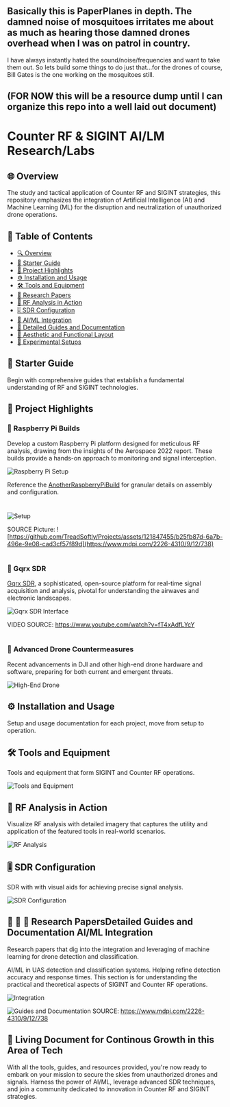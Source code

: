 ## Basically this is PaperPlanes in depth. The damned noise of mosquitoes irritates me about as much as hearing those damned drones overhead when I was on patrol in country. 
I have always instantly hated the sound/noise/frequencies and want to take them out. So lets build some things to do just that...for the drones of course, Bill Gates is the one working on the mosquitoes still.

## (FOR NOW this will be a resource dump until I can organize this repo into a well laid out document)

# Counter RF & SIGINT AI/LM Research/Labs

## 🌐 Overview
The study and tactical application of Counter RF and SIGINT strategies, this repository emphasizes the integration of Artificial Intelligence (AI) and Machine Learning (ML) for the disruption and neutralization of unauthorized drone operations.

## 📑 Table of Contents
- [🔍 Overview](#-overview)
- [🔰 Starter Guide](#-starter-guide)
- [🚀 Project Highlights](#-project-highlights)
- [⚙️ Installation and Usage](#-installation-and-usage)
- [🛠️ Tools and Equipment](#-tools-and-equipment)
- [📄 Research Papers](#-research-papers)
- [🔬 RF Analysis in Action](#-rf-analysis-in-action)
- [🎚️ SDR Configuration](#-sdr-configuration)
- [🤖 AI/ML Integration](#-aiml-integration)
- [📘 Detailed Guides and Documentation](#-detailed-guides-and-documentation)
- [🎨 Aesthetic and Functional Layout](#-aesthetic-and-functional-layout)
- [🧪 Experimental Setups](#-experimental-setups)

## 🔰 Starter Guide
Begin with comprehensive guides that establish a fundamental understanding of RF and SIGINT technologies.

## 🚀 Project Highlights

### 🥧 Raspberry Pi Builds
Develop a custom Raspberry Pi platform designed for meticulous RF analysis, drawing from the insights of the Aerospace 2022 report. These builds provide a hands-on approach to monitoring and signal interception.

![Raspberry Pi Setup](https://github.com/TreadSoftly/Projects/assets/121847455/bbcc2a1e-83e6-48f4-832a-141d2d3810bc)
 
Reference the [AnotherRaspberryPiBuild](https://github.com/TreadSoftly/Projects/blob/main/AnotherRaspberryPiBuild.md) for granular details on assembly and configuration.
# 
![Setup](https://github.com/TreadSoftly/Projects/assets/121847455/c8747ec0-4e4a-4781-9b97-e4b19b4adb8b)

SOURCE Picture: ![https://github.com/TreadSoftly/Projects/assets/121847455/b25fb87d-6a7b-496e-9e08-cad3cf57f89d](https://www.mdpi.com/2226-4310/9/12/738)
# 

### 📡 Gqrx SDR
[Gqrx SDR](https://www.gqrx.dk/), a sophisticated, open-source platform for real-time signal acquisition and analysis, pivotal for understanding the airwaves and electronic landscapes.

![Gqrx SDR Interface](https://github.com/TreadSoftly/Projects/assets/121847455/310d9fce-338e-4a51-8cff-4ec1639feb89)

VIDEO SOURCE: https://www.youtube.com/watch?v=fT4xAdfLYcY
#
### 🚁 Advanced Drone Countermeasures
Recent advancements in DJI and other high-end drone hardware and software, preparing for both current and emergent threats.

![High-End Drone](https://github.com/TreadSoftly/Projects/assets/121847455/1e34ec02-524c-4d0a-9bef-6c37a26303a6)

## ⚙️ Installation and Usage
Setup and usage documentation for each project, move from setup to operation.

## 🛠️ Tools and Equipment
Tools and equipment that form SIGINT and Counter RF operations.

![Tools and Equipment](https://github.com/TreadSoftly/Projects/assets/121847455/c8747ec0-4e4a-4781-9b97-e4b19b4adb8b)

## 🔬 RF Analysis in Action
Visualize RF analysis with detailed imagery that captures the utility and application of the featured tools in real-world scenarios.

![RF Analysis](https://github.com/TreadSoftly/Projects/assets/121847455/66947de1-0139-4071-894a-103e4e5d721f)

## 🎚️ SDR Configuration
SDR with with visual aids for achieving precise signal analysis.

![SDR Configuration](https://github.com/TreadSoftly/Projects/assets/121847455/cb5a9443-e099-43ba-83f7-20c9416edce8)

## 🤖 📖 📄 Research PapersDetailed Guides and Documentation AI/ML Integration 
Research papers that dig into the integration and leveraging of machine learning for drone detection and classification.

AI/ML in UAS detection and classification systems. Helping refine detection accuracy and response times.
This section is for understanding the practical and theoretical aspects of SIGINT and Counter RF operations.

![Integration](https://github.com/TreadSoftly/Projects/assets/121847455/1e34ec02-524c-4d0a-9bef-6c37a26303a6)

![Guides and Documentation](https://github.com/TreadSoftly/Projects/assets/121847455/13a4d9ef-e76c-48e9-8ac4-17520701102f)
SOURCE: https://www.mdpi.com/2226-4310/9/12/738

## 

## 🚀 Living Document for Continous Growth in this Area of Tech
With all the tools, guides, and resources provided, you're now ready to embark on your mission to secure the skies from unauthorized drones and signals. Harness the power of AI/ML, leverage advanced SDR techniques, and join a community dedicated to innovation in Counter RF and SIGINT strategies.
